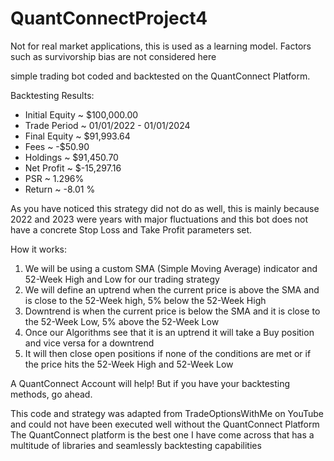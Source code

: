 # QuantConnectProject4

Not for real market applications, this is used as a learning model. Factors such as survivorship bias are not considered here

simple trading bot coded and backtested on the QuantConnect Platform.

Backtesting Results:

- Initial Equity ~ $100,000.00 
- Trade Period ~ 01/01/2022 - 01/01/2024 
- Final Equity ~ $91,993.64
- Fees ~ -$50.90
- Holdings ~ $91,450.70
- Net Profit ~ $-15,297.16
- PSR ~ 1.296%
- Return ~ -8.01 %

As you have noticed this strategy did not do as well, this is mainly because 2022 and 2023 were years with major fluctuations and this bot does not have a concrete Stop Loss and Take Profit parameters set.


How it works:

1. We will be using a custom SMA (Simple Moving Average) indicator and 52-Week High and Low for our trading strategy
2. We will define an uptrend when the current price is above the SMA and is close to the 52-Week high, 5% below the 52-Week High
3. Downtrend is when the current price is below the SMA and it is close to the 52-Week Low, 5% above the 52-Week Low
4. Once our Algorithms see that it is an uptrend it will take a Buy position and vice versa for a downtrend
5. It will then close open positions if none of the conditions are met or if the price hits the 52-Week High and 52-Week Low 

A QuantConnect Account will help! But if you have your backtesting methods, go ahead.

This code and strategy was adapted from TradeOptionsWithMe on YouTube and could not have been executed well without the QuantConnect Platform
The QuantConnect platform is the best one I have come across that has a multitude of libraries and seamlessly backtesting capabilities
